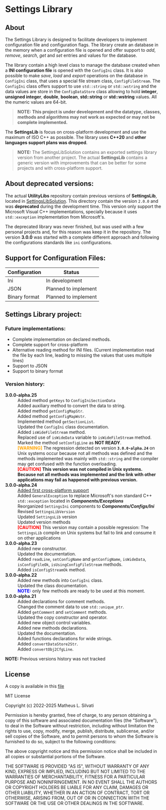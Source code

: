 # Settings Library

## About

The Settings Library is designed to facilitate developers to implement configuration file and configuration flags. The library create an database in the memory when a configuration file is opened and offer support to *add*, *remove*, *search*, *get* and *set* entries and values for the database.

The library contain a high level class to manage the database created when a **INI configuration file** is opened with the `ConfigIni` class. It is also possible to make *save*, *load* and *export* operations on the database in `ConfigIni` class, that uses a special file stream class, `ConfigFileStream`. The `ConfigIni` class offers support to use `std::string` or `std::wstring` and the data values are store in the `ConfigDataStore` class allowing to hold **integer**, **unsigned integer**, **double**, **boolean**, **std::string** or **std::wstring** values. All the numeric values are 64-bit.

> **NOTE:** **This project is under development and the datatype, classes, methods and algorithms may not work as expected or may not be complete implemented.**

The **SettingsLib** is focus on cross-platform development and use the maximum of ISO C++ as possible. The library uses **C++20** and **other languages support plans was dropped**.

> **NOTE:** The SettingsLibSolution contains an exported settings library version from another project. The actual **SettingsLib** contains a generic version with improvements that can be better for some projects and with cross-platform support.

## About deprecated versions:

The actual **UtilityLibs** repository contain previous versions of **SettingsLib**, located in [SettingsLibSolution](./SettingsLibSolution). This directory contain the version `2.0.0` and was **deprecated** during the development time. This version only support the Microsoft Visual C++ implementations, specially because it uses `std::exception` implementation from Microsoft's.

The deprecated library was never finished, but was used with a few personal projects and, for this reason was keep it in the repository. The version **3.0.0** was started with a complete different approach and following the configurations standards like `ini` configurations.

## Support for Configuration Files:

| Configuration | Status |
| ------------- | ------ |
| Ini           | In development |
| JSON          | Planned to implement |
| Binary format | Planned to implement |

## Settings Library project:

### Future implementations:

* Complete implementation on declared methods.
* Complete support for cross-platform
* Alternative reading method for INI files. (Current implementation read the file by each line, leading to missing the values that uses multiple lines)
* Support to JSON
* Support to binary format

### Version history:

<!-- Settings Library History Table: -->
<style>
    version-data
    {
        font-weight: bold;
    }
    note-alert
    {
        font-weight: bold;
        color: blue;
    }
    fix-alert
    {
        font-weight: bold;
    }
    bug-alert
    {
        font-weight: bold;
        color: red;
    }
    warning-alert
    {
        font-weight: bold;
        color: orange;
    }
</style>
<dl>
    <!-- 3.0.0-alpha.25 (2024/11/09) -->
    <dt><version-data>3.0.0-alpha.25</version-data></dt>
    <dd>Added method <code>getKeys</code> to <code>ConfigIniSectionData</code></dd>
    <dd>Added auxiliary method to convert the data to string.</dd>
    <dd>Added method <code>getConfigMapStr</code>.</dd>
    <dd>Added method <code>getConfigMapWstr</code>.</dd>
    <dd>Implemented method <code>getSectionList</code>.</dd>
    <dd>Updated the <code>ConfigIni</code> class documentation.</dd>
    <dd>Added <code>isWideFileStream</code> method.</dd>
    <dd>Replaced use of <code>isWideData</code> variable to <code>isWideFileStream</code> method.</dd>
    <dd>Marked the method <code>setConfigLine</code> as <b>NOT READY</b>.</dd>
    <dd><warning-alert>[WARNING]</warning-alert> The regression detected on version <b><code>3.0.0-alpha.24</code></b> on Unix systems occur because not all methods was defined and the methods implemented was mainly with <code>std::string</code> and the compiler may get confused with the function overloading.</dd>
    <dd><bug-alert>[CAUTION]</bug-alert> <b>This version was not compiled in Unix systems. Because not all methods was implemented and the link with other applications may fail as happened with previous version.</b></dd>
    <!-- 3.0.0-alpha.24 (2024/11/07) -->
    <dt><version-data>3.0.0-alpha.24</version-data></dt>
    <dd><u>Added first cross-platform support</u></dd>
    <dd>Added <code>GeneralException</code> to replace Microsoft's non standard C++ <code>std::exception</code> located in <b><i>Components/Exceptions</i></b></dd>
    <dd>Reorganized <code>SettingsIni</code> components to <b><i>Components/Configs/Ini</i></b></dd>
    <dd>Revised <code>SettingsLibVersion</code></dd>
    <dd>Updated <code>SettingsLib</code> version</dd>
    <dd>Updated version methods</dd>
    <dd><bug-alert>[CAUTION]</bug-alert> This version may contain a possible regression: The <code>SettingsLib</code> compile on Unix systems but fail to link and consume it on other applications</dd>
    <!-- 3.0.0-alpha.23 (2024/09/23) -->
    <dt><version-data>3.0.0-alpha.23</version-data></dt>
    <dd>Added new constructor.</dd>
    <dd>Updated the documentation.</dd>
    <dd>Added <code>readLine</code>, <code>setConfigName</code> and <code>getConfigName</code>, <code>isWideData</code>, <code>isConfigFileOk</code>, <code>isUsingConfigFileStream</code> methods.</dd>
    <dd>Added <code>isConfigStreamOk</code> method.</dd>
    <!-- 3.0.0-alpha.22 (2024/09/23) -->
    <dt><version-data>3.0.0-alpha.22</version-data></dt>
    <dd>Added new methods into <code>ConfigIni</code> class.</dd>
    <dd>Updated the class documentation.</dd>
    <dd><note-alert>NOTE:</note-alert> only few methods are ready to be used at this moment.</dd>
    <!-- 3.0.0-alpha.21 (2024/06/31) -->
    <dt><version-data>3.0.0-alpha.21</version-data></dt>
    <dd>Added declarations for comment methods.</dd>
    <dd>Changed the comment data to use <code>std::unique_ptr</code>.</dd>
    <dd>Added <code>getComment</code> and <code>setComment</code> methods.</dd>
    <dd>Updated the copy constructor and operator.</dd>
    <dd>Added new object control variables.</dd>
    <dd>Added new methods declarations.</dd>
    <dd>Updated the documentation.</dd>
    <dd>Added functions declarations for wide strings.</dd>
    <dd>Added <code>convertDataStore2Str</code>.</dd>
    <dd>Added <code>convertObj2CfgLine</code>.</dd>
</dl>

**NOTE:** Previous versions history was not tracked

## License

A copy is available in this [file](./LICENSE.txt)

MIT License

Copyright (c) 2022-2025 Matheus L. Silvati

Permission is hereby granted, free of charge, to any person obtaining a copy
of this software and associated documentation files (the "Software"), to deal
in the Software without restriction, including without limitation the rights
to use, copy, modify, merge, publish, distribute, sublicense, and/or sell
copies of the Software, and to permit persons to whom the Software is
furnished to do so, subject to the following conditions:

The above copyright notice and this permission notice shall be included in all
copies or substantial portions of the Software.

THE SOFTWARE IS PROVIDED "AS IS", WITHOUT WARRANTY OF ANY KIND, EXPRESS OR
IMPLIED, INCLUDING BUT NOT LIMITED TO THE WARRANTIES OF MERCHANTABILITY,
FITNESS FOR A PARTICULAR PURPOSE AND NONINFRINGEMENT. IN NO EVENT SHALL THE
AUTHORS OR COPYRIGHT HOLDERS BE LIABLE FOR ANY CLAIM, DAMAGES OR OTHER
LIABILITY, WHETHER IN AN ACTION OF CONTRACT, TORT OR OTHERWISE, ARISING FROM,
OUT OF OR IN CONNECTION WITH THE SOFTWARE OR THE USE OR OTHER DEALINGS IN THE
SOFTWARE.